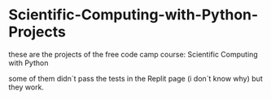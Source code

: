# Scientific-Computing-with-Python-Projects
these are the projects of the free code camp course: Scientific Computing with Python

some of them didn´t pass the tests in the Replit page (i don´t know why) but they work.
